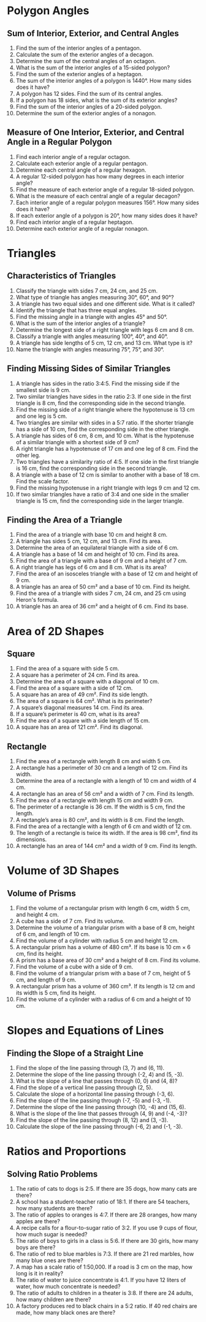 # Polygon Angles

## Sum of Interior, Exterior, and Central Angles
1. Find the sum of the interior angles of a pentagon.
2. Calculate the sum of the exterior angles of a decagon.
3. Determine the sum of the central angles of an octagon.
4. What is the sum of the interior angles of a 15-sided polygon?
5. Find the sum of the exterior angles of a heptagon.
6. The sum of the interior angles of a polygon is 1440°. How many sides does it have?
7. A polygon has 12 sides. Find the sum of its central angles.
8. If a polygon has 18 sides, what is the sum of its exterior angles?
9. Find the sum of the interior angles of a 20-sided polygon.
10. Determine the sum of the exterior angles of a nonagon.

## Measure of One Interior, Exterior, and Central Angle in a Regular Polygon
1. Find each interior angle of a regular octagon.
2. Calculate each exterior angle of a regular pentagon.
3. Determine each central angle of a regular hexagon.
4. A regular 12-sided polygon has how many degrees in each interior angle?
5. Find the measure of each exterior angle of a regular 18-sided polygon.
6. What is the measure of each central angle of a regular decagon?
7. Each interior angle of a regular polygon measures 156°. How many sides does it have?
8. If each exterior angle of a polygon is 20°, how many sides does it have?
9. Find each interior angle of a regular heptagon.
10. Determine each exterior angle of a regular nonagon.

# Triangles

## Characteristics of Triangles
1. Classify the triangle with sides 7 cm, 24 cm, and 25 cm.
2. What type of triangle has angles measuring 30°, 60°, and 90°?
3. A triangle has two equal sides and one different side. What is it called?
4. Identify the triangle that has three equal angles.
5. Find the missing angle in a triangle with angles 45° and 50°.
6. What is the sum of the interior angles of a triangle?
7. Determine the longest side of a right triangle with legs 6 cm and 8 cm.
8. Classify a triangle with angles measuring 100°, 40°, and 40°.
9. A triangle has side lengths of 5 cm, 12 cm, and 13 cm. What type is it?
10. Name the triangle with angles measuring 75°, 75°, and 30°.

## Finding Missing Sides of Similar Triangles
1. A triangle has sides in the ratio 3:4:5. Find the missing side if the smallest side is 9 cm.
2. Two similar triangles have sides in the ratio 2:3. If one side in the first triangle is 8 cm, find the corresponding side in the second triangle.
3. Find the missing side of a right triangle where the hypotenuse is 13 cm and one leg is 5 cm.
4. Two triangles are similar with sides in a 5:7 ratio. If the shorter triangle has a side of 10 cm, find the corresponding side in the other triangle.
5. A triangle has sides of 6 cm, 8 cm, and 10 cm. What is the hypotenuse of a similar triangle with a shortest side of 9 cm?
6. A right triangle has a hypotenuse of 17 cm and one leg of 8 cm. Find the other leg.
7. Two triangles have a similarity ratio of 4:5. If one side in the first triangle is 16 cm, find the corresponding side in the second triangle.
8. A triangle with a base of 12 cm is similar to another with a base of 18 cm. Find the scale factor.
9. Find the missing hypotenuse in a right triangle with legs 9 cm and 12 cm.
10. If two similar triangles have a ratio of 3:4 and one side in the smaller triangle is 15 cm, find the corresponding side in the larger triangle.

## Finding the Area of a Triangle
1. Find the area of a triangle with base 10 cm and height 8 cm.
2. A triangle has sides 5 cm, 12 cm, and 13 cm. Find its area.
3. Determine the area of an equilateral triangle with a side of 6 cm.
4. A triangle has a base of 14 cm and height of 10 cm. Find its area.
5. Find the area of a triangle with a base of 9 cm and a height of 7 cm.
6. A right triangle has legs of 6 cm and 8 cm. What is its area?
7. Find the area of an isosceles triangle with a base of 12 cm and height of 9 cm.
8. A triangle has an area of 50 cm² and a base of 10 cm. Find its height.
9. Find the area of a triangle with sides 7 cm, 24 cm, and 25 cm using Heron's formula.
10. A triangle has an area of 36 cm² and a height of 6 cm. Find its base.

# Area of 2D Shapes

## Square
1. Find the area of a square with side 5 cm.
2. A square has a perimeter of 24 cm. Find its area.
3. Determine the area of a square with a diagonal of 10 cm.
4. Find the area of a square with a side of 12 cm.
5. A square has an area of 49 cm². Find its side length.
6. The area of a square is 64 cm². What is its perimeter?
7. A square’s diagonal measures 14 cm. Find its area.
8. If a square’s perimeter is 40 cm, what is its area?
9. Find the area of a square with a side length of 15 cm.
10. A square has an area of 121 cm². Find its diagonal.

## Rectangle
1. Find the area of a rectangle with length 8 cm and width 5 cm.
2. A rectangle has a perimeter of 30 cm and a length of 12 cm. Find its width.
3. Determine the area of a rectangle with a length of 10 cm and width of 4 cm.
4. A rectangle has an area of 56 cm² and a width of 7 cm. Find its length.
5. Find the area of a rectangle with length 15 cm and width 9 cm.
6. The perimeter of a rectangle is 36 cm. If the width is 5 cm, find the length.
7. A rectangle’s area is 80 cm², and its width is 8 cm. Find the length.
8. Find the area of a rectangle with a length of 6 cm and width of 12 cm.
9. The length of a rectangle is twice its width. If the area is 98 cm², find its dimensions.
10. A rectangle has an area of 144 cm² and a width of 9 cm. Find its length.

# Volume of 3D Shapes

## Volume of Prisms
1. Find the volume of a rectangular prism with length 6 cm, width 5 cm, and height 4 cm.
2. A cube has a side of 7 cm. Find its volume.
3. Determine the volume of a triangular prism with a base of 8 cm, height of 6 cm, and length of 10 cm.
4. Find the volume of a cylinder with radius 5 cm and height 12 cm.
5. A rectangular prism has a volume of 480 cm³. If its base is 10 cm × 6 cm, find its height.
6. A prism has a base area of 30 cm² and a height of 8 cm. Find its volume.
7. Find the volume of a cube with a side of 9 cm.
8. Find the volume of a triangular prism with a base of 7 cm, height of 5 cm, and length of 9 cm.
9. A rectangular prism has a volume of 360 cm³. If its length is 12 cm and its width is 5 cm, find its height.
10. Find the volume of a cylinder with a radius of 6 cm and a height of 10 cm.



# Slopes and Equations of Lines

## Finding the Slope of a Straight Line
1. Find the slope of the line passing through (3, 7) and (6, 11).
2. Determine the slope of the line passing through (-2, 4) and (5, -3).
3. What is the slope of a line that passes through (0, 0) and (4, 8)?
4. Find the slope of a vertical line passing through (2, 5).
5. Calculate the slope of a horizontal line passing through (-3, 6).
6. Find the slope of the line passing through (-7, -5) and (-3, -1).
7. Determine the slope of the line passing through (10, -4) and (15, 6).
8. What is the slope of the line that passes through (4, 9) and (-4, -3)?
9. Find the slope of the line passing through (8, 12) and (3, -3).
10. Calculate the slope of the line passing through (-6, 2) and (-1, -3).



# Ratios and Proportions

## Solving Ratio Problems
1. The ratio of cats to dogs is 2:5. If there are 35 dogs, how many cats are there?
2. A school has a student-teacher ratio of 18:1. If there are 54 teachers, how many students are there?
3. The ratio of apples to oranges is 4:7. If there are 28 oranges, how many apples are there?
4. A recipe calls for a flour-to-sugar ratio of 3:2. If you use 9 cups of flour, how much sugar is needed?
5. The ratio of boys to girls in a class is 5:6. If there are 30 girls, how many boys are there?
6. The ratio of red to blue marbles is 7:3. If there are 21 red marbles, how many blue ones are there?
7. A map has a scale ratio of 1:50,000. If a road is 3 cm on the map, how long is it in reality?
8. The ratio of water to juice concentrate is 4:1. If you have 12 liters of water, how much concentrate is needed?
9. The ratio of adults to children in a theater is 3:8. If there are 24 adults, how many children are there?
10. A factory produces red to black chairs in a 5:2 ratio. If 40 red chairs are made, how many black ones are there?
